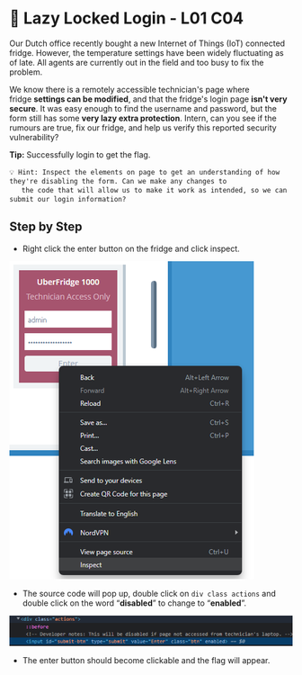 # 🦥 Lazy Locked Login - L01 C04

Our Dutch office recently bought a new Internet of Things (IoT) connected fridge. However, the temperature settings have been widely fluctuating as of late. All agents are currently out in the field and too busy to fix the problem.

We know there is a remotely accessible technician's page where fridge **settings can be modified**, and that the fridge's login page **isn't very secure**. It was easy enough to find the username and password, but the form still has some **very lazy extra protection**. Intern, can you see if the rumours are true, fix our fridge, and help us verify this reported security vulnerability?

**Tip:** Successfully login to get the flag.

```
💡 Hint: Inspect the elements on page to get an understanding of how they're disabling the form. Can we make any changes to 
   the code that will allow us to make it work as intended, so we can submit our login information?
```

## Step by Step

- Right click the enter button on the fridge and click inspect.

![right click on "enter" button pops up the inspect menu, inspect button is at the very bottom](/assets/lazylockedlogin1.png)

- The source code will pop up, double click on `div class actions` and double click on the word “**disabled**” to change to “**enabled**”.

![image of code](/assets/lazylockedlogin2.png)

- The enter button should become clickable and the flag will appear.
